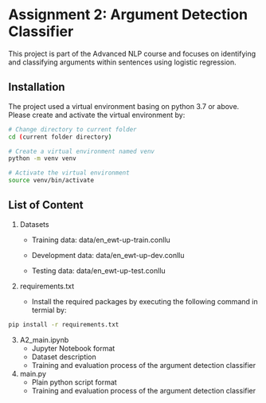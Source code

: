 # Assignment 2: Argument Detection Classifier

This project is part of the Advanced NLP course and focuses on identifying and classifying arguments within sentences using logistic regression.

## Installation

The project used a virtual environment basing on python 3.7 or above. Please create and activate the virtual environment by:
``` bash
# Change directory to current folder
cd (current folder directory)

# Create a virtual environment named venv
python -m venv venv

# Activate the virtual environment
source venv/bin/activate
```

## List of Content

1. Datasets

   - Training data: data/en_ewt-up-train.conllu

   - Development data: data/en_ewt-up-dev.conllu

   - Testing data: data/en_ewt-up-test.conllu

2. requirements.txt
   - Install the required packages by executing the following command in termial by:

``` bash
pip install -r requirements.txt
```

3. A2_main.ipynb
   - Jupyter Notebook format
   - Dataset description
   - Training and evaluation process of the argument detection classifier
4. main.py
   - Plain python script format
   - Training and evaluation process of the argument detection classifier